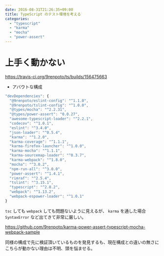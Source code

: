```yaml
---
date: 2016-08-31T21:26:35+09:00
title: TypeScript のテスト環境を考える
categories:
  - "typescript"
  - "karma"
  - "mocha"
  - "power-assert"
---
```

# 上手く動かない

<https://travis-ci.org/9renpoto/ts/builds/156475663>

- アバウトな構成

```js
"devDependencies": {
  "@9renpoto/eslint-config": "^1.1.0",
  "@9renpoto/tslint-config": "^1.0.0",
  "@types/mocha": "^2.2.31",
  "@types/power-assert": "0.0.27",
  "awesome-typescript-loader": "^2.2.1",
  "codecov": "^1.0.1",
  "eslint": "^3.4.0",
  "json-loader": "^0.5.4",
  "karma": "^1.2.0",
  "karma-coverage": "^1.1.1",
  "karma-firefox-launcher": "^1.0.0",
  "karma-mocha": "^1.1.1",
  "karma-sourcemap-loader": "^0.3.7",
  "karma-webpack": "^1.8.0",
  "mocha": "^3.0.2",
  "npm-run-all": "^3.0.0",
  "power-assert": "^1.4.1",
  "rimraf": "^2.5.4",
  "tslint": "^3.15.1",
  "typescript": "^2.0.2",
  "webpack": "^1.13.2",
  "webpack-espower-loader": "^1.0.1"
}
```

`tsc` しても `webpack` しても問題ないように見えるが、 `karma` を通した場合 `SyntaxError` など出てきて非常に厳しい。

<https://github.com/9renpoto/karma-power-assert-typescript-mocha-webpack-sample>

同様の構成で先に検証頂いているものを発見するも、現在構成との違いの無さに
こちらが動かない理由は不明、頭を悩ませる。
